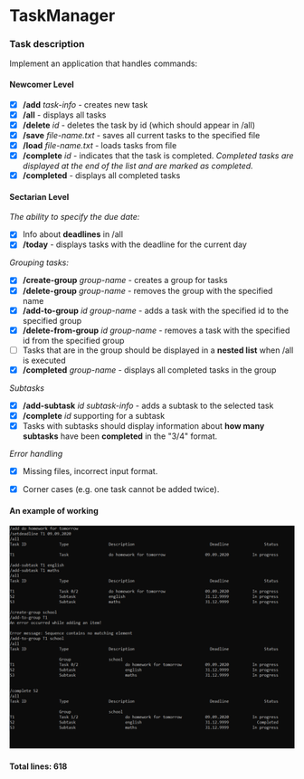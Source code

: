 # TaskManager
### Task description
Implement an application that handles commands:
#### Newcomer Level
- [X] **/add** *task-info* - creates new task
- [X] **/all** - displays all tasks
- [X] **/delete** *id* - deletes the task by id (which should appear in /all)
- [X] **/save** *file-name.txt* - saves all current tasks to the specified file
- [X] **/load** *file-name.txt* - loads tasks from file
- [X] **/complete** *id* - indicates that the task is completed. *Completed tasks are displayed at the end of the list and are marked as completed.*
- [X] **/completed** - displays all completed tasks
#### Sectarian Level
*The ability to specify the due date:*
- [X] Info about **deadlines** in /all
- [X] **/today** - displays tasks with the deadline for the current day

*Grouping tasks:*
- [X] **/create-group** *group-name* - creates a group for tasks
- [X] **/delete-group** *group-name* - removes the group with the specified name
- [X] **/add-to-group** *id group-name* - adds a task with the specified id to the specified group
- [X] **/delete-from-group** *id group-name* - removes a task with the specified id from the specified group
- [ ] Tasks that are in the group should be displayed in a **nested list** when /all is executed
- [X] **/completed** *group-name* - displays all completed tasks in the group

*Subtasks*
- [X] **/add-subtask** *id subtask-info* - adds a subtask to the selected task
- [X] **/complete** *id* supporting for a subtask
- [X] Tasks with subtasks should display information about **how many subtasks** have been **completed** in the "3/4" format.

*Error handling*
- [X] Missing files, incorrect input format.
- [X] Corner cases (e.g. one task cannot be added twice).



#### An example of working
![example](https://github.com/annchous/TaskManager/blob/master/Screenshots/tmscreen.PNG)

#### Total lines: 618
